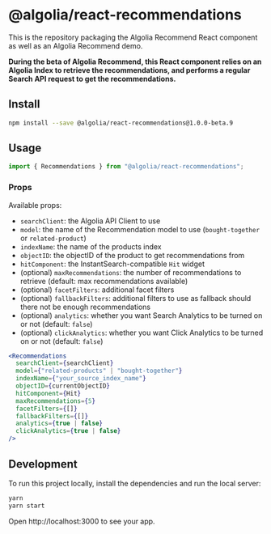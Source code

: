 # @algolia/react-recommendations

This is the repository packaging the Algolia Recommend React component as well as an Algolia Recommend demo.

**During the beta of Algolia Recommend, this React component relies on an Algolia Index to retrieve the recommendations, and performs a regular Search API request to get the recommendations.**

## Install

```sh
npm install --save @algolia/react-recommendations@1.0.0-beta.9
```

## Usage

```js
import { Recommendations } from "@algolia/react-recommendations";
```

### Props

Available props:

- `searchClient`: the Algolia API Client to use
- `model`: the name of the Recommendation model to use (`bought-together` or `related-product`)
- `indexName`: the name of the products index
- `objectID`: the objectID of the product to get recommendations from
- `hitComponent`: the InstantSearch-compatible `Hit` widget
- (optional) `maxRecommendations`: the number of recommendations to retrieve (default: max recommendations available)
- (optional) `facetFilters`: additional facet filters
- (optional) `fallbackFilters`: additional filters to use as fallback should there not be enough recommendations
- (optional) `analytics`: whether you want Search Analytics to be turned on or not (default: `false`)
- (optional) `clickAnalytics`: whether you want Click Analytics to be turned on or not (default: `false`)

```jsx
<Recommendations
  searchClient={searchClient}
  model={"related-products" | "bought-together"}
  indexName={"your_source_index_name"}
  objectID={currentObjectID}
  hitComponent={Hit}
  maxRecommendations={5}
  facetFilters={[]}
  fallbackFilters={[]}
  analytics={true | false}
  clickAnalytics={true | false}
/>
```

## Development

To run this project locally, install the dependencies and run the local server:

```sh
yarn
yarn start
```

Open http://localhost:3000 to see your app.
